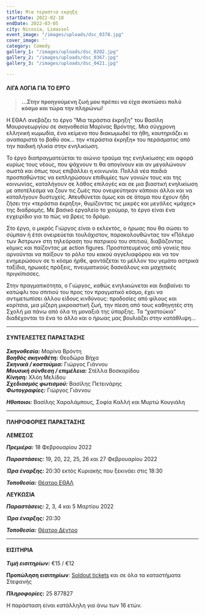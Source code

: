 ```yaml
---
title: Μια τεραστια εκρηξη
startDate: 2022-02-18
endDate: 2022-03-05
city: Nicosia, Limassol
event_image: "/images/uploads/dsc_0378.jpg"
cover_image: ''
category: Comedy
gallery_1: "/images/uploads/dsc_0202.jpg"
gallery_2: "/images/uploads/dsc_0367.jpg"
gallery_3: "/images/uploads/dsc_0421.jpg"

---
```

#### ΛΙΓΑ ΛΟΓΙΑ ΓΙΑ ΤΟ ΕΡΓΟ

> **…Στην προηγούμενη ζωή μου πρέπει να είχα σκοτώσει πολύ κόσμο και τώρα την πληρώνω!**

Η ΕΘΑΛ ανεβάζει το έργο "Μια τεράστια έκρηξη" του Βασίλη Μαυρογεωργίου σε σκηνοθεσία Μαρίνας Βρόντης. Μια σύγχρονη ελληνική κωμωδία, ένα κείμενο που διακωμωδεί τα ήθη, καυτηριάζει κι αναπαριστά το βαθύ σοκ… την «τεράστια έκρηξη» του περάσματος από την παιδική ηλικία στην ενηλικίωση.

Το έργο διαπραγματεύεται το αιώνιο τραύμα της ενηλικίωσης και αφορά κυρίως τους νέους, που ψάχνουν τι θα απογίνουν και αν μεγαλώνουν σωστά και όπως τους επιβάλλει η κοινωνία. Πολλά νέα παιδιά προσπαθώντας να εκπληρώσουν επιθυμίες των γονιών τους και της κοινωνίας, καταλήγουν σε λάθος επιλογές και σε μια βιαστική ενηλικίωση με αποτέλεσμα να ζουν τις ζωές που ονειρεύτηκαν κάποιοι άλλοι και να καταλήγουν δυστυχείς. Απευθύνεται όμως και σε άτομα που έχουν ήδη ζήσει την «τεράστια έκρηξη», θυμίζοντας τις μικρές και μεγάλες «μάχες» της διαδρομής. Με βασικό εργαλείο το χιούμορ, το έργο είναι ένα εγχειρίδιο για το πώς να βρεις το δρόμο.

Στο έργο, ο μικρός Γιώργος είναι ο εκλεκτός, ο ήρωας που θα σώσει το σύμπαν ή έτσι ονειρεύεται τουλάχιστον, παρακολουθώντας τον «Πόλεμο των Άστρων» στη τηλεόραση του πατρικού του σπιτιού, διαβάζοντας κόμικς και παίζοντας με action figures. Προστατευμένος από γονείς που αρνούνται να παίξουν το ρόλο του κακού αγγελιαφόρου και να τον ενημερώσουν σε τι κόσμο ήρθε, φαντάζεται το μέλλον του γεμάτο αστρικά ταξίδια, ηρωικές πράξεις, πνευματικούς δασκάλους και μαχητικές πριγκίπισσες.

Στην πραγματικότητα, ο Γιώργος, καθώς ενηλικιώνεται και διαβαίνει το κατώφλι του σπιτιού του προς τον πραγματικό κόσμο, έχει να αντιμετωπίσει άλλου είδους κινδύνους: προδοσίες από φίλους και κορίτσια, μια μίζερη μικροαστική ζωή, την πίεση από τους καθηγητές στη Σχολή μα πάνω από όλα τη μοναξιά της ύπαρξης. Τα “χαστούκια” διαδέχονται το ένα το άλλο και ο ήρωας μας βουλιάζει στην κατάθλιψη…

***

#### ΣΥΝΤΕΛΕΣΤΕΣ ΠΑΡΑΣΤΑΣΗΣ

**_Σκηνοθεσία:_** Μαρίνα Βρόντη  
**_Βοηθός σκηνοθέτη:_** Θεοδώρα Βήχα  
**_Σκηνικά / κοστούμια:_** Γιώργος Γιάννου  
**_Μουσική σύνθεση / επιμέλεια:_** Στέλλα Βοσκαρίδου  
**_Κίνηση:_** Χλόη Μελίδου  
**_Σχεδιασμός φωτισμού:_** Βασίλης Πετεινάρης  
**_Φωτογραφίες:_** Γιώργος Γιάννου

**_Ηθοποιοι:_** Βασίλης Χαραλάμπους, Σοφία Καλλή και Μυρτώ Κουγιάλη

***

#### ΠΛΗΡΟΦΟΡΙΕΣ ΠΑΡΑΣΤΑΣΗΣ

**ΛΕΜΕΣΟΣ**

**_Πρεμιέρα:_** 18 Φεβρουαρίου 2022

**_Παραστάσεις:_** 19, 20, 22, 25, 26 και 27 Φεβρουαρίου 2022

**_Ώρα έναρξης:_** 20:30 εκτός Κυριακής που ξεκινάει στις 18:30

**_Τοποθεσία:_** [Θέατρο ΕΘΑΛ](https://www.google.com/maps/place/ETHAL/@34.6683736,33.0234836,17z/data=!3m1!4b1!4m5!3m4!1s0x14e73250f693fa5d:0xc7a10b3d8618708b!8m2!3d34.6683736!4d33.0256723 "https://www.google.com/maps/place/ETHAL/@34.6683736,33.0234836,17z/data=!3m1!4b1!4m5!3m4!1s0x14e73250f693fa5d:0xc7a10b3d8618708b!8m2!3d34.6683736!4d33.0256723")

**ΛΕΥΚΩΣΙΑ**

**_Παραστάσεις:_** 2, 3, 4 και 5 Μαρτίου 2022

**_Ώρα έναρξης:_** 20:30

**_Τοποθεσία:_** [Θέατρο Δέντρο](https://www.google.com/maps/place/%CE%98%CE%AD%CE%B1%CF%84%CF%81%CE%BF+%CE%94%CE%AD%CE%BD%CF%84%CF%81%CE%BF/@35.1778415,33.3892814,17z/data=!3m1!4b1!4m5!3m4!1s0x14de170b08c2c23f:0x17cd0ebf63c7196d!8m2!3d35.1778415!4d33.3914701 "https://www.google.com/maps/place/%CE%98%CE%AD%CE%B1%CF%84%CF%81%CE%BF+%CE%94%CE%AD%CE%BD%CF%84%CF%81%CE%BF/@35.1778415,33.3892814,17z/data=!3m1!4b1!4m5!3m4!1s0x14de170b08c2c23f:0x17cd0ebf63c7196d!8m2!3d35.1778415!4d33.3914701")

***

#### ΕΙΣΙΤΗΡΙΑ

**_Τιμή εισιτηρίων:_** €15 / €12

**Προπώληση εισιτηρίων**: [Soldout tickets](https://www.soldoutticketbox.com/el/home "https://www.soldoutticketbox.com/el/home") και σε όλα τα καταστήματα Στεφανής

**_Πληροφορίες:_** 25 877827

Η παράσταση είναι κατάλληλη για άνω των 16 ετών.